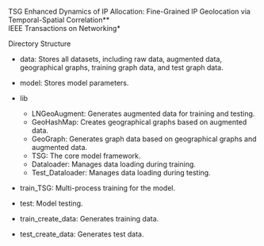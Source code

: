 TSG
Enhanced Dynamics of IP Allocation: Fine-Grained IP Geolocation via Temporal-Spatial Correlation**  
IEEE Transactions on Networking*

Directory Structure

- data: Stores all datasets, including raw data, augmented data, geographical graphs, training graph data, and test graph data.

- model: Stores model parameters.

- lib
  - LNGeoAugment: Generates augmented data for training and testing.
  - GeoHashMap: Creates geographical graphs based on augmented data.
  - GeoGraph: Generates graph data based on geographical graphs and augmented data.
  - TSG: The core model framework.
  - Dataloader: Manages data loading during training.
  - Test_Dataloader: Manages data loading during testing.
 
    
- train_TSG: Multi-process training for the model.
- test: Model testing.
- train_create_data: Generates training data.
- test_create_data: Generates test data.

